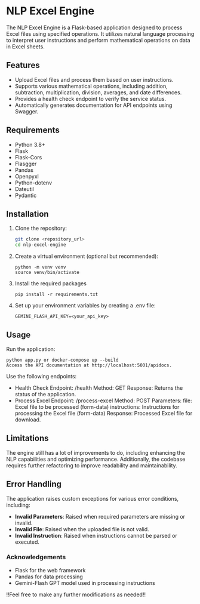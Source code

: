 # NLP Excel Engine

The NLP Excel Engine is a Flask-based application designed to process Excel files using specified operations. It utilizes natural language processing to interpret user instructions and perform mathematical operations on data in Excel sheets.

## Features

- Upload Excel files and process them based on user instructions.
- Supports various mathematical operations, including addition, subtraction, multiplication, division, averages, and date differences.
- Provides a health check endpoint to verify the service status.
- Automatically generates documentation for API endpoints using Swagger.

## Requirements

- Python 3.8+
- Flask
- Flask-Cors
- Flasgger
- Pandas
- Openpyxl
- Python-dotenv
- Dateutil
- Pydantic

## Installation

1. Clone the repository:

   ```bash
   git clone <repository_url>
   cd nlp-excel-engine
2. Create a virtual environment (optional but recommended):
    ```
    python -m venv venv
    source venv/bin/activate
    ```
3. Install the required packages
    ```
    pip install -r requirements.txt
    ```
4. Set up your environment variables by creating a .env file:
    ```
    GEMINI_FLASH_API_KEY=<your_api_key>
    ```

## Usage
Run the application:

    python app.py or docker-compose up --build
    Access the API documentation at http://localhost:5001/apidocs.

Use the following endpoints:
- Health Check
    Endpoint: /health
    Method: GET
    Response: Returns the status of the application.
- Process Excel
    Endpoint: /process-excel
    Method: POST
    Parameters:
    file: Excel file to be processed (form-data)
    instructions: Instructions for processing the Excel file (form-data)
    Response: Processed Excel file for download.

## Limitations
The engine still has a lot of improvements to do, including enhancing the NLP capabilities and optimizing performance. Additionally, the codebase requires further refactoring to improve readability and maintainability.

## Error Handling
The application raises custom exceptions for various error conditions, including:
- **Invalid Parameters**: Raised when required parameters are missing or invalid.
- **Invalid File**: Raised when the uploaded file is not valid.
- **Invalid Instruction**: Raised when instructions cannot be parsed or executed.

### Acknowledgements
- Flask for the web framework
- Pandas for data processing
- Gemini-Flash GPT model used in processing instructions

!!Feel free to make any further modifications as needed!!
